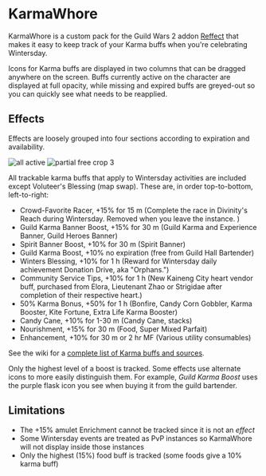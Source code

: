 # KarmaWhore

KarmaWhore is a custom pack for the Guild Wars 2 addon [Reffect](https://github.com/Zerthox/gw2-reffect/) that makes it easy to keep track of your Karma buffs when you're celebrating Wintersday.

Icons for Karma buffs are displayed in two columns that can be dragged anywhere on the screen. Buffs currently active on the character are displayed at full opacity, while missing and expired buffs are greyed-out so you can quickly see what needs to be reapplied.

## Effects
Effects are loosely grouped into four sections according to expiration and availability.

![all active](https://github.com/user-attachments/assets/926fdd2d-9967-4304-9f25-51a1a7e604f2)
![partial free crop 3](https://github.com/user-attachments/assets/04e816b6-15f0-423e-ad43-803e287b10f3)

All trackable karma buffs that apply to Wintersday activities are included except Voluteer's Blessing (map swap). These are, in order top-to-bottom, left-to-right:
* Crowd-Favorite Racer, +15% for 15 m (Complete the race in Divinity's Reach during Wintersday. Removed when you leave the instance. )
* Guild Karma Banner Boost, +15% for 30 m (Guild Karma and Experience Banner, Guild Heroes Banner)
* Spirit Banner Boost, +10% for 30 m (Spirit Banner)
* Guild Karma Boost, +10% no expiration (free from Guild Hall Bartender)
* Winters Blessing, +10% for 1 h (Reward for Wintersday daily achievement Donation Drive, aka "Orphans.")
* Community Service Tips, +10% for 1 h (New Kaineng City heart vendor buff, purchased from Elora, Lieutenant Zhao or Strigidae after completion of their respective heart.)
* 50% Karma Bonus, +50% for 1 h (Bonfire, Candy Corn Gobbler, Karma Booster, Kite Fortune, Extra Life Karma Booster)
* Candy Cane, +10% for 1-30 m (Candy Cane, stacks)
* Nourishment, +15% for 30 m (Food, Super Mixed Parfait)
* Enhancement, +10% for 30 m or 2 hr MF (Various utility consumables)

See the wiki for a [complete list of Karma buffs and sources](https://wiki.guildwars2.com/wiki/Karma#Modifiers). 

Only the highest level of a boost is tracked. Some effects use alternate icons to more easily distinguish them. For example, _Guild Karma Boost_ uses the purple flask icon you see when buying it from the guild bartender.

## Limitations
* The +15% amulet Enrichment cannot be tracked since it is not an _effect_ 
* Some Wintersday events are treated as PvP instances so KarmaWhore will not display inside those instances
* Only the highest (15%) food buff is tracked (some foods give a 10% karma buff)
